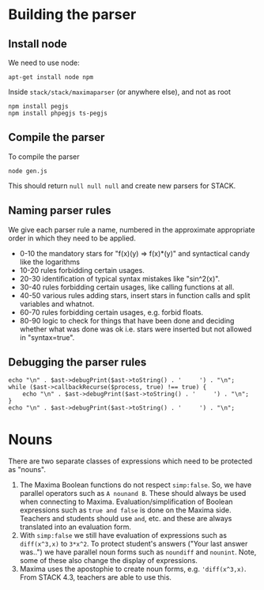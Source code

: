 # Building the parser


## Install node

We need to use node:

    apt-get install node npm

Inside `stack/stack/maximaparser` (or anywhere else), and not as root

    npm install pegjs 
    npm install phpegjs ts-pegjs

## Compile the parser

To compile the parser

    node gen.js

This should return `null null null` and create new parsers for STACK.

## Naming parser rules

We give each parser rule a name, numbered in the approximate appropriate order in which they need to be applied.

* 0-10 the mandatory stars for "f(x)(y) => f(x)*(y)" and syntactical candy like the logarithms
* 10-20 rules forbidding certain usages.
* 20-30 identification of typical syntax mistakes like "sin^2(x)".
* 30-40 rules forbidding certain usages, like calling functions at all.
* 40-50 various rules adding stars, insert stars in function calls and split variables and whatnot.
* 60-70 rules forbidding certain usages, e.g. forbid floats.
* 80-90 logic to check for things that have been done and deciding whether what was done was ok i.e. stars were inserted but not allowed in "syntax=true".

## Debugging the parser rules

    echo "\n" . $ast->debugPrint($ast->toString() . '     ') . "\n";
    while ($ast->callbackRecurse($process, true) !== true) {
        echo "\n" . $ast->debugPrint($ast->toString() . '     ') . "\n";
    }
    echo "\n" . $ast->debugPrint($ast->toString() . '     ') . "\n";

# Nouns

There are two separate classes of expressions which need to be protected as "nouns".

1. The Maxima Boolean functions do not respect `simp:false`.  So, we have parallel operators such as `A nounand B`.  These should always be used when connecting to Maxima.  Evaluation/simplification of Boolean expressions such as `true and false` is done on the Maxima side.  Teachers and students should use `and`, etc. and these are always translated into an evaluation form.
2. With `simp:false` we still have evaluation of expressions such as `diff(x^3,x)` to `3*x^2`.  To protect student's answers ("Your last answer was..") we  have parallel noun forms such as `noundiff` and `nounint`.  Note, some of these also change the display of expressions.
3. Maxima uses the apostophie to create noun forms, e.g. `'diff(x^3,x)`.  From STACK 4.3, teachers are able to use this.




